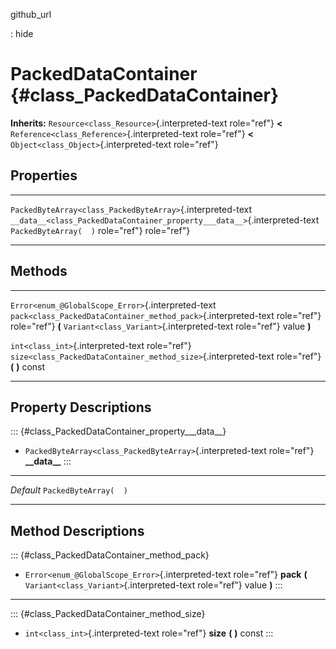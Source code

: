 github\_url

:   hide

PackedDataContainer {#class_PackedDataContainer}
===================

**Inherits:** `Resource<class_Resource>`{.interpreted-text role="ref"}
**\<** `Reference<class_Reference>`{.interpreted-text role="ref"} **\<**
`Object<class_Object>`{.interpreted-text role="ref"}

Properties
----------

  ------------------------------------------------------------ --------------------------------------------------------------------------- -----------------------
  `PackedByteArray<class_PackedByteArray>`{.interpreted-text   `__data__<class_PackedDataContainer_property___data__>`{.interpreted-text   `PackedByteArray(  )`
  role="ref"}                                                  role="ref"}                                                                 

  ------------------------------------------------------------ --------------------------------------------------------------------------- -----------------------

Methods
-------

  ---------------------------------------------------- -----------------------------------------------------------------
  `Error<enum_@GlobalScope_Error>`{.interpreted-text   `pack<class_PackedDataContainer_method_pack>`{.interpreted-text
  role="ref"}                                          role="ref"} **(** `Variant<class_Variant>`{.interpreted-text
                                                       role="ref"} value **)**

  `int<class_int>`{.interpreted-text role="ref"}       `size<class_PackedDataContainer_method_size>`{.interpreted-text
                                                       role="ref"} **(** **)** const
  ---------------------------------------------------- -----------------------------------------------------------------

Property Descriptions
---------------------

::: {#class_PackedDataContainer_property___data__}
-   `PackedByteArray<class_PackedByteArray>`{.interpreted-text
    role="ref"} **\_\_data\_\_**
:::

  ----------- -------------------------
  *Default*   `PackedByteArray(  )`

  ----------- -------------------------

Method Descriptions
-------------------

::: {#class_PackedDataContainer_method_pack}
-   `Error<enum_@GlobalScope_Error>`{.interpreted-text role="ref"}
    **pack** **(** `Variant<class_Variant>`{.interpreted-text
    role="ref"} value **)**
:::

------------------------------------------------------------------------

::: {#class_PackedDataContainer_method_size}
-   `int<class_int>`{.interpreted-text role="ref"} **size** **(** **)**
    const
:::
